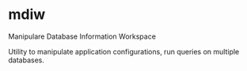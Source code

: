 # mdiw
Manipulare Database Information Workspace

Utility to manipulate application configurations, run queries on multiple databases.
